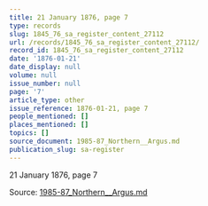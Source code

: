 ```yaml
---
title: 21 January 1876, page 7
type: records
slug: 1845_76_sa_register_content_27112
url: /records/1845_76_sa_register_content_27112/
record_id: 1845_76_sa_register_content_27112
date: '1876-01-21'
date_display: null
volume: null
issue_number: null
page: '7'
article_type: other
issue_reference: 1876-01-21, page 7
people_mentioned: []
places_mentioned: []
topics: []
source_document: 1985-87_Northern__Argus.md
publication_slug: sa-register
---
```


21 January 1876, page 7

Source: [1985-87_Northern__Argus.md](/downloads/markdown/1985-87_Northern__Argus.md)
